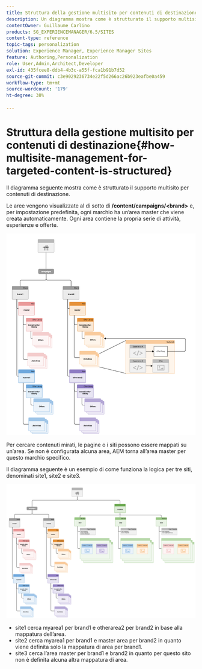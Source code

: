```yaml
---
title: Struttura della gestione multisito per contenuti di destinazione
description: Un diagramma mostra come è strutturato il supporto multisito per contenuti mirati
contentOwner: Guillaume Carlino
products: SG_EXPERIENCEMANAGER/6.5/SITES
content-type: reference
topic-tags: personalization
solution: Experience Manager, Experience Manager Sites
feature: Authoring,Personalization
role: User,Admin,Architect,Developer
exl-id: 435fcee8-ddb4-4b3c-a55f-fca1b91b7d52
source-git-commit: c3e9029236734e22f5d266ac26b923eafbe0a459
workflow-type: tm+mt
source-wordcount: '179'
ht-degree: 38%

---
```


# Struttura della gestione multisito per contenuti di destinazione{#how-multisite-management-for-targeted-content-is-structured}

Il diagramma seguente mostra come è strutturato il supporto multisito per contenuti di destinazione.

Le aree vengono visualizzate al di sotto di **/content/campaigns/&lt;brand>** e, per impostazione predefinita, ogni marchio ha un’area master che viene creata automaticamente. Ogni area contiene la propria serie di attività, esperienze e offerte.

![chlimage_1-268](assets/chlimage_1-268.png)

Per cercare contenuti mirati, le pagine o i siti possono essere mappati su un’area. Se non è configurata alcuna area, AEM torna all’area master per questo marchio specifico.

Il diagramma seguente è un esempio di come funziona la logica per tre siti, denominati site1, site2 e site3.

![chlimage_1-269](assets/chlimage_1-269.png)

* site1 cerca myarea1 per brand1 e otherarea2 per brand2 in base alla mappatura dell’area.
* site2 cerca myarea1 per brand1 e master area per brand2 in quanto viene definita solo la mappatura di area per brand1.
* site3 cerca l’area master per brand1 e brand2 in quanto per questo sito non è definita alcuna altra mappatura di area.
